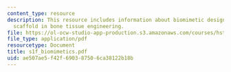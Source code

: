 ```yaml
---
content_type: resource
description: This resource includes information about biomimetic design of scaffold,
  scaffold in bone tissue engineering.
file: https://ol-ocw-studio-app-production.s3.amazonaws.com/courses/hst-535-principles-and-practice-of-tissue-engineering-fall-2004/ae507ae5f42f690387506ca38122b18b_s1f_biomimetics.pdf
file_type: application/pdf
resourcetype: Document
title: s1f_biomimetics.pdf
uid: ae507ae5-f42f-6903-8750-6ca38122b18b
---
```


